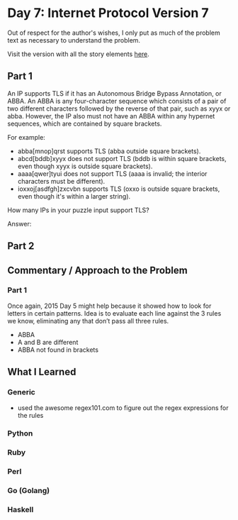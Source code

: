 # Day 7: Internet Protocol Version 7

Out of respect for the author's wishes, I only put as much of the problem text as necessary to understand the problem.

Visit the version with all the story elements [here](https://adventofcode.com/2016/day/7).

## Part 1
An IP supports TLS if it has an Autonomous Bridge Bypass Annotation, or ABBA. An ABBA is any four-character sequence which consists of a pair of two different characters followed by the reverse of that pair, such as xyyx or abba. However, the IP also must not have an ABBA within any hypernet sequences, which are contained by square brackets.

For example:

- abba[mnop]qrst supports TLS (abba outside square brackets).
- abcd[bddb]xyyx does not support TLS (bddb is within square brackets, even though xyyx is outside square brackets).
- aaaa[qwer]tyui does not support TLS (aaaa is invalid; the interior characters must be different).
- ioxxoj[asdfgh]zxcvbn supports TLS (oxxo is outside square brackets, even though it's within a larger string).

How many IPs in your puzzle input support TLS?

Answer: 

## Part 2

## Commentary / Approach to the Problem
### Part 1
Once again, 2015 Day 5 might help because it showed how to look for letters in certain patterns. Idea is to evaluate each line against the 3 rules we know, eliminating any that don’t pass all three rules.
- ABBA
- A and B are different
- ABBA not found in brackets

## What I Learned

### Generic
- used the awesome regex101.com to figure out the regex expressions for the rules
### Python

### Ruby

### Perl

### Go (Golang)

### Haskell
